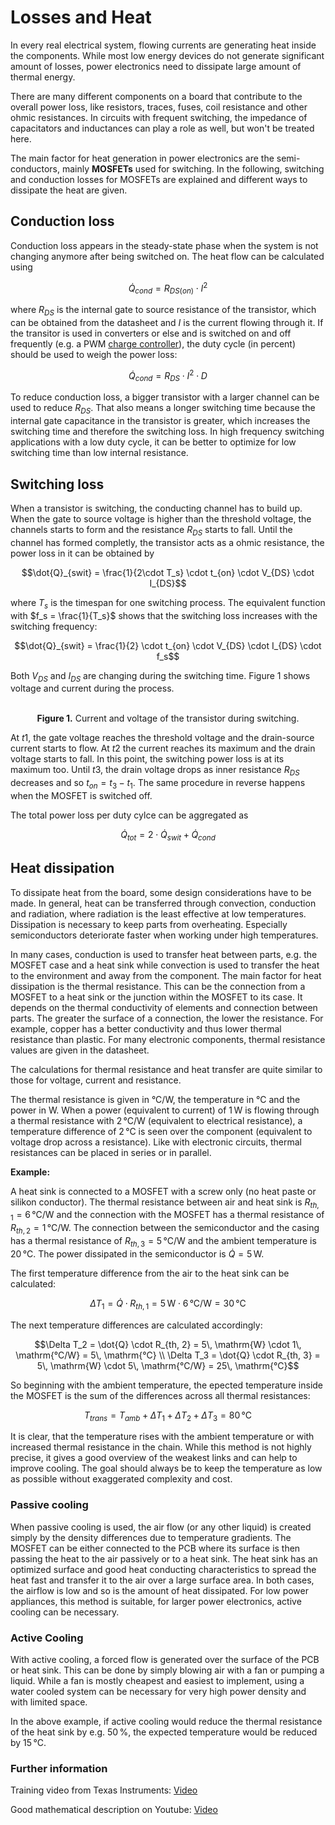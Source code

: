 # Losses and Heat

In every real electrical system, flowing currents are generating heat inside the components. While most low energy devices do not generate significant amount of losses, power electronics need to dissipate large amount of thermal energy.

There are many different components on a board that contribute to the overall power loss, like resistors, traces, fuses, coil resistance and other ohmic resistances. In circuits with frequent switching, the impedance of capacitators and inductances can play a role as well, but won't be treated here.

The main factor for heat generation in power electronics are the semi-conductors, mainly **MOSFETs** used for switching. In the following, switching and conduction losses for MOSFETs are explained and different ways to dissipate the heat are given.

## Conduction loss

Conduction loss appears in the steady-state phase when the system is not changing anymore after being switched on. The heat flow can be calculated using

$$ \dot{Q}_{cond} = R_{DS(on)} \cdot I^2 $$

where $R_{DS}$ is the internal gate to source resistance of the transistor, which can be obtained from the datasheet and $I$ is the current flowing through it. If the transitor is used in converters or else and is switched on and off frequently (e.g. a PWM [charge controller](../system/charge_controller.md)), the duty cycle (in percent) should be used to weigh the power loss:

$$ \dot{Q}_{cond} = R_{DS} \cdot I^2 \cdot D$$

To reduce conduction loss, a bigger transistor with a larger channel can be used to reduce $R_{DS}$. That also means a longer switching time because the internal gate capacitance in the transistor is greater, which increases the switching time and therefore the switching loss. In high frequency switching applications with a low duty cycle, it can be better to optimize for low switching time than low internal resistance.

## Switching loss

When a transistor is switching, the conducting channel has to build up. When the gate to source voltage is higher than the threshold voltage, the channels starts to form and the resistance $R_{DS}$ starts to fall. Until the channel has formed completly, the transistor acts as a ohmic resistance, the power loss in it can be obtained by

$$\dot{Q}_{swit} = \frac{1}{2\cdot T_s} \cdot t_{on} \cdot V_{DS} \cdot I_{DS}$$

where $T_s$ is the timespan for one switching process. The equivalent function with $f_s = \frac{1}{T_s}$ shows that the switching loss increases with the switching frequency:

$$\dot{Q}_{swit} = \frac{1}{2} \cdot t_{on} \cdot V_{DS} \cdot I_{DS} \cdot f_s$$

Both $V_{DS}$ and $I_{DS}$ are changing during the switching time. Figure 1 shows voltage and current during the process.

<figure>
    <switching-loss/>
    <br/>
<center>
    <figcaption><b>Figure 1.</b> Current and voltage of the transistor during switching.
    </figcaption>
</center>
</figure>

At $t1$, the gate voltage reaches the threshold voltage and the drain-source current starts to flow. At $t2$ the current reaches its maximum and the drain voltage starts to fall. In this point, the switching power loss is at its maximum too. Until $t3$, the drain voltage drops as inner resistance $R_{DS}$ decreases and so $t_{on} = t_3 -t_1$. The same procedure in reverse happens when the MOSFET is switched off.

The total power loss per duty cylce can be aggregated as

$$\dot{Q}_{tot} = 2\cdot \dot{Q}_{swit} + \dot{Q}_{cond}$$

## Heat dissipation

To dissipate heat from the board, some design considerations have to be made. In general, heat can be transferred through convection, conduction and radiation, where radiation is the least effective at low temperatures. Dissipation is necessary to keep parts from overheating. Especially semiconductors deteriorate faster when working under high temperatures.

In many cases, conduction is used to transfer heat between parts, e.g. the MOSFET case and a heat sink while convection is used to transfer the heat to the environment and away from the component. The main factor for heat dissipation is the thermal resistance. This can be the connection from a MOSFET to a heat sink or the junction within the MOSFET to its case. It depends on the thermal conductivity of elements and connection between parts. The greater the surface of a connection, the lower the resistance. For example, copper has a better conductivity and thus lower thermal resistance than plastic. For many electronic components, thermal resistance values are given in the datasheet.

The calculations for thermal resistance and heat transfer are quite similar to those for voltage, current and resistance.

The thermal resistance is given in $\mathrm{°C/W}$, the temperature in $\mathrm{°C}$ and the power in $\mathrm{W}$.
When a power (equivalent to current) of $1\, \mathrm{W}$ is flowing through a thermal resistance with $2\, \mathrm{°C/W}$ (equivalent to electrical resistance), a temperature difference of $2\, \mathrm{°C}$ is seen over the component (equivalent to voltage drop across a resistance). Like with electronic circuits, thermal resistances can be placed in series or in parallel.

**Example:**

A heat sink is connected to a MOSFET with a screw only (no heat paste or silikon conductor). The thermal resistance between air and heat sink is $R_{th,1}=6\, \mathrm{°C/W}$ and the connection with the MOSFET has a thermal resistance of $R_{th,2}=1\, \mathrm{°C/W}$. The connection between the semiconductor and the casing has a thermal resistance of $R_{th,3}=5\, \mathrm{°C/W}$ and the ambient temperature is $20\, \mathrm{°C}$. The power dissipated in the semiconductor is $\dot{Q}=5\, \mathrm{W}$.

The first temperature difference from the air to the heat sink can be calculated:

$$\Delta T_1 = \dot{Q} \cdot R_{th, 1} = 5\, \mathrm{W} \cdot 6\, \mathrm{°C/W} = 30\, \mathrm{°C}$$

The next temperature differences are calculated accordingly:

$$\Delta T_2 = \dot{Q} \cdot R_{th, 2} = 5\, \mathrm{W} \cdot 1\, \mathrm{°C/W} = 5\, \mathrm{°C} \\
\Delta T_3 = \dot{Q} \cdot R_{th, 3} = 5\, \mathrm{W} \cdot 5\, \mathrm{°C/W} = 25\, \mathrm{°C}$$

So beginning with the ambient temperature, the epected temperature inside the MOSFET is the sum of the differences across all thermal resistances:

$$T_{trans} = T_{amb} + \Delta T_1 + \Delta T_2 + \Delta T_3 = 80\, \mathrm{°C}$$

It is clear, that the temperature rises with the ambient temperature or with increased thermal resistance in the chain. While this method is not highly precise, it gives a good overview of the weakest links and can help to improve cooling. The goal should always be to keep the temperature as low as possible without exaggerated complexity and cost.

### Passive cooling

When passive cooling is used, the air flow (or any other liquid) is created simply by the density differences due to temperature gradients. The MOSFET can be either connected to the PCB where its surface is then passing the heat to the air passively or to a heat sink. The heat sink has an optimized surface and good heat conducting characteristics to spread the heat fast and transfer it to the air over a large surface area. In both cases, the airflow is low and so is the amount of heat dissipated. For low power appliances, this method is suitable, for larger power electronics, active cooling can be necessary.

### Active Cooling

With active cooling, a forced flow is generated over the surface of the PCB or heat sink. This can be done by simply blowing air with a fan or pumping a liquid. While a fan is mostly cheapest and easiest to implement, using a water cooled system can be necessary for very high power density and with limited space.

In the above example, if active cooling would reduce the thermal resistance of the heat sink by e.g. $50\, \mathrm{\%}$, the expected temperature would be reduced by $15\, \mathrm{°C}$.

### Further information

Training video from Texas Instruments: [Video](https://training.ti.com/conduction-convection-and-radiation?context=1147983-1148063-1148064)

Good mathematical description on Youtube: [Video](https://www.youtube.com/watch?v=2uWHkUAsEaQ)

